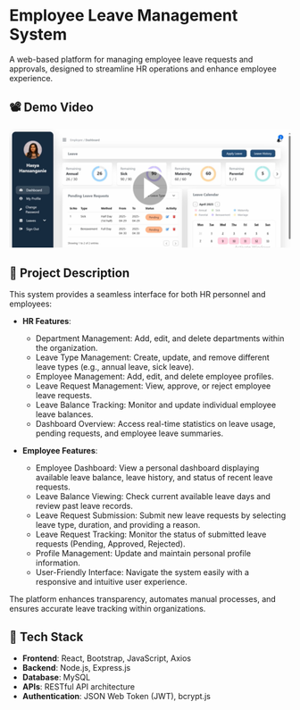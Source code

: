 # Employee Leave Management System

A web-based platform for managing employee leave requests and approvals, designed to streamline HR operations and enhance employee experience.

## 📽️ Demo Video

<a href="https://drive.google.com/file/d/1ryl6mme42w7gkSnQ041w7Vs6QtHliRBh/view?usp=sharing" target="_blank">
  <img src="backend/public/userProfiles/demoPreview.png" alt="Click here to watch the demo" width="600">
</a>

## 📝 Project Description

This system provides a seamless interface for both HR personnel and employees:

- **HR Features**:
  - Department Management: Add, edit, and delete departments within the organization.
  - Leave Type Management: Create, update, and remove different leave types (e.g., annual leave, sick leave).
  - Employee Management: Add, edit, and delete employee profiles.
  - Leave Request Management: View, approve, or reject employee leave requests.
  - Leave Balance Tracking: Monitor and update individual employee leave balances.
  - Dashboard Overview: Access real-time statistics on leave usage, pending requests, and employee leave summaries. 

- **Employee Features**:
  - Employee Dashboard: View a personal dashboard displaying available leave balance, leave history, and status of recent leave requests.
  - Leave Balance Viewing: Check current available leave days and review past leave records.
  - Leave Request Submission: Submit new leave requests by selecting leave type, duration, and providing a reason.
  - Leave Request Tracking: Monitor the status of submitted leave requests (Pending, Approved, Rejected).
  - Profile Management: Update and maintain personal profile information.
  - User-Friendly Interface: Navigate the system easily with a responsive and intuitive user experience. 

The platform enhances transparency, automates manual processes, and ensures accurate leave tracking within organizations.

## 🚀 Tech Stack

- **Frontend**: React, Bootstrap, JavaScript, Axios  
- **Backend**: Node.js, Express.js  
- **Database**: MySQL  
- **APIs**: RESTful API architecture  
- **Authentication**: JSON Web Token (JWT), bcrypt.js
